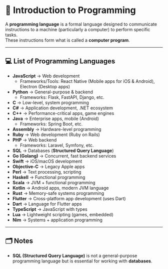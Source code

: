 # 📘 Introduction to Programming

A **programming language** is a formal language designed to communicate instructions to a machine (particularly a computer) to perform specific tasks.  
These instructions form what is called a **computer program**.

---

## 💻 List of Programming Languages

- **JavaScript** → Web development  
  - Frameworks/Tools: React Native (Mobile apps for iOS & Android), Electron (Desktop apps)  
- **Python** → General-purpose & backend  
  - Frameworks: Flask, FastAPI, Django, etc.  
- **C** → Low-level, system programming  
- **C#** → Application development, .NET ecosystem  
- **C++** → Performance-critical apps, game engines  
- **Java** → Enterprise apps, mobile (Android)  
  - Frameworks: Spring Boot, etc.  
- **Assembly** → Hardware-level programming  
- **Ruby** → Web development (Ruby on Rails)  
- **PHP** → Web backend  
  - Frameworks: Laravel, Symfony, etc.  
- **SQL** → Databases (**Structured Query Language**)  
- **Go (Golang)** → Concurrent, fast backend services  
- **Swift** → iOS/macOS development  
- **Objective-C** → Legacy Apple apps  
- **Perl** → Text processing, scripting  
- **Haskell** → Functional programming  
- **Scala** → JVM + functional programming  
- **Kotlin** → Android apps, modern JVM language  
- **Rust** → Memory-safe systems programming  
- **Flutter** → Cross-platform app development (uses Dart)  
- **Dart** → Language for Flutter apps  
- **TypeScript** → JavaScript with types  
- **Lua** → Lightweight scripting (games, embedded)  
- **Nim** → Systems + application programming  

---

## 🗂️ Notes
- **SQL (Structured Query Language)** is not a general-purpose programming language but is essential for working with **databases**.  
